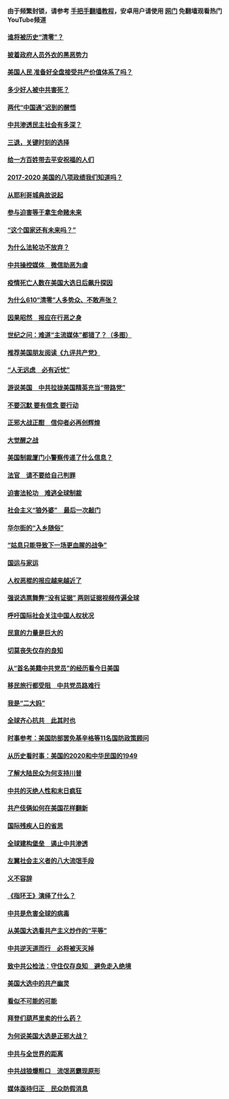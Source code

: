 #### 由于频繁封锁，请参考 [手把手翻墙教程](https://github.com/gfw-breaker/guides/wiki/)，安卓用户请使用 [网门](https://github.com/gfw-breaker/nogfw/blob/master/dl.md?t=01101100) 免翻墙观看热门YouTube频道 

#### [谁将被历史“清零”？](../pages/73/417485.md?t=01101100) 

#### [披着政府人员外衣的黑恶势力](../pages/73/417442.md?t=01101100) 

#### [美国人民 准备好全盘接受共产价值体系了吗？](../pages/73/417491.md?t=01101100) 

#### [多少好人被中共害死？](../pages/73/417144.md?t=01101100) 

#### [两代“中国通”迟到的醒悟](../pages/73/417064.md?t=01101100) 

#### [中共渗透民主社会有多深？](../pages/73/417063.md?t=01101100) 

#### [三退，关键时刻的选择](../pages/73/416969.md?t=01101100) 

#### [给一方百姓带去平安祝福的人们](../pages/73/416941.md?t=01101100) 

#### [2017-2020  美国的八项政绩我们知道吗？](../pages/73/416968.md?t=01101100) 

#### [从耶利哥城典故说起](../pages/73/416892.md?t=01101100) 

#### [参与迫害等于拿生命赌未来](../pages/73/416856.md?t=01101100) 

#### [“这个国家还有未来吗？”](../pages/73/416852.md?t=01101100) 

#### [为什么法轮功不放弃？](../pages/73/416864.md?t=01101100) 

#### [中共操控媒体　微信助恶为虐](../pages/73/416724.md?t=01101100) 

#### [疫情死亡人数在美国大选日后飙升探因](../pages/73/416606.md?t=01101100) 

#### [为什么610“清零”人多势众、不敢声张？](../pages/73/416632.md?t=01101100) 

#### [因果昭然　报应在行恶之身](../pages/73/416582.md?t=01101100) 

#### [世纪之问：难道“主流媒体”都错了？（多图）](../pages/73/416571.md?t=01101100) 

#### [推荐美国朋友阅读《九评共产党》](../pages/73/416510.md?t=01101100) 

#### [“人无远虑　必有近忧”](../pages/73/416513.md?t=01101100) 

#### [游说美国　中共拉拢美国精英充当“带路党”](../pages/73/416529.md?t=01101100) 

#### [不要沉默 要有信念 要行动](../pages/73/416457.md?t=01101100) 

#### [正邪大战正酣　信仰者必再创辉煌](../pages/73/416433.md?t=01101100) 

#### [大觉醒之战](../pages/73/416456.md?t=01101100) 

#### [美国制裁厦门小警察传递了什么信息？](../pages/73/416432.md?t=01101100) 

#### [法官　请不要给自己判罪](../pages/73/416379.md?t=01101100) 

#### [迫害法轮功　难逃全球制裁](../pages/73/416380.md?t=01101100) 

#### [社会主义“狼外婆”　最后一次敲门](../pages/73/416394.md?t=01101100) 

#### [华尔街的“入乡随俗”](../pages/73/416395.md?t=01101100) 

#### [“姑息只能导致下一场更血腥的战争”](../pages/73/416223.md?t=01101100) 

#### [国运与家运](../pages/73/416224.md?t=01101100) 

#### [人权恶棍的报应越来越近了](../pages/73/416276.md?t=01101100) 

#### [强说选票舞弊“没有证据” 两则证据视频传遍全球](../pages/73/416227.md?t=01101100) 

#### [呼吁国际社会关注中国人权状况](../pages/73/416135.md?t=01101100) 

#### [民意的力量是巨大的](../pages/73/416222.md?t=01101100) 

#### [切莫丧失仅存的良知](../pages/73/416134.md?t=01101100) 

#### [从“首名美籍中共党员”的经历看今日美国](../pages/73/416114.md?t=01101100) 

#### [移民旅行都受阻　中共党员路难行](../pages/73/416033.md?t=01101100) 

#### [我是“二大妈”](../pages/73/415529.md?t=01101100) 

#### [全球齐心抗共　此其时也](../pages/73/415989.md?t=01101100) 

#### [时事参考：美国防部罢免基辛格等11名国防政策顾问](../pages/73/415970.md?t=01101100) 

#### [从历史看时事：美国的2020和中华民国的1949](../pages/73/415949.md?t=01101100) 

#### [了解大陆民众为何支持川普](../pages/73/415950.md?t=01101100) 

#### [中共的灭绝人性和末日疯狂](../pages/73/415944.md?t=01101100) 

#### [共产伎俩如何在美国花样翻新](../pages/73/415908.md?t=01101100) 

#### [国际残疾人日的省思](../pages/73/415849.md?t=01101100) 

#### [全球建构堡垒　遏止中共渗透](../pages/73/415850.md?t=01101100) 

#### [左翼社会主义者的八大流氓手段](../pages/73/415802.md?t=01101100) 

#### [义不容辞](../pages/73/415807.md?t=01101100) 

#### [《指环王》演绎了什么？](../pages/73/415739.md?t=01101100) 

#### [中共是危害全球的病毒](../pages/73/415569.md?t=01101100) 

#### [从美国大选看共产主义炒作的“平等”](../pages/73/415654.md?t=01101100) 

#### [中共逆天道而行　必将被天灭掉](../pages/73/415626.md?t=01101100) 

#### [致中共公检法：守住仅存良知　避免走入绝境](../pages/73/415627.md?t=01101100) 

#### [美国大选中的共产幽灵](../pages/73/415618.md?t=01101100) 

#### [看似不可能的可能](../pages/73/415619.md?t=01101100) 

#### [拜登们葫芦里卖的什么药？](../pages/73/415531.md?t=01101100) 

#### [为何说美国大选是正邪大战？](../pages/73/415530.md?t=01101100) 

#### [中共与全世界的距离](../pages/73/415435.md?t=01101100) 

#### [中共战狼爆粗口　流氓恶霸现原形](../pages/73/415426.md?t=01101100) 

#### [媒体亟待归正　民众防假消息](../pages/73/415402.md?t=01101100) 

